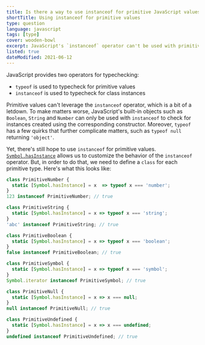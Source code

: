 ```yaml
---
title: Is there a way to use instanceof for primitive JavaScript values?
shortTitle: Using instanceof for primitive values
type: question
language: javascript
tags: [type]
cover: wooden-bowl
excerpt: JavaScript's `instanceof` operator can't be used with primitive values, but there are a some tricks that you can leverage to your advantage.
listed: true
dateModified: 2021-06-12
---
```


JavaScript provides two operators for typechecking:

- `typeof` is used to typecheck for primitive values
- `instanceof` is used to typecheck for class instances

Primitive values can't leverage the `instanceof` operator, which is a bit of a letdown. To make matters worse, JavaScript's built-in objects such as `Boolean`, `String` and `Number` can only be used with `instanceof` to check for instances created using the corresponding constructor. Moreover, `typeof` has a few quirks that further complicate matters, such as `typeof null` returning `'object'`.

Yet, there's still hope to use `instanceof` for primitive values. [`Symbol.hasInstance`](https://developer.mozilla.org/en-US/docs/Web/JavaScript/Reference/Global_Objects/Symbol/hasInstance) allows us to customize the behavior of the `instanceof` operator. But, in order to do that, we need to define a `class` for each primitive type. Here's what this looks like:

```js
class PrimitiveNumber {
  static [Symbol.hasInstance] = x  => typeof x === 'number';
}
123 instanceof PrimitiveNumber; // true

class PrimitiveString {
  static [Symbol.hasInstance] = x => typeof x === 'string';
}
'abc' instanceof PrimitiveString; // true

class PrimitiveBoolean {
  static [Symbol.hasInstance] = x => typeof x === 'boolean';
}
false instanceof PrimitiveBoolean; // true

class PrimitiveSymbol {
  static [Symbol.hasInstance] = x => typeof x === 'symbol';
}
Symbol.iterator instanceof PrimitiveSymbol; // true

class PrimitiveNull {
  static [Symbol.hasInstance] = x => x === null;
}
null instanceof PrimitiveNull; // true

class PrimitiveUndefined {
  static [Symbol.hasInstance] = x => x === undefined;
}
undefined instanceof PrimitiveUndefined; // true
```

